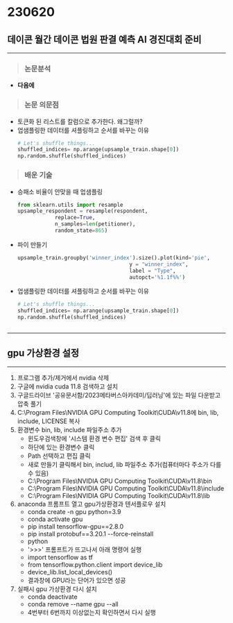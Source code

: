 # 230620
## 데이콘 월간 데이콘 법원 판결 예측 AI 경진대회 준비
---
>### 논문분석
- **다음에**
>### 논문 의문점
- 토큰화 된 리스트를 칼럼으로 추가한다. 왜그럴까?
- 업샘플링한 데이터를 셔플링하고 순서를 바꾸는 이유
    ```python
    # Let's shuffle things... 
    shuffled_indices= np.arange(upsample_train.shape[0])
    np.random.shuffle(shuffled_indices)
    ```
>### 배운 기술
- 승패소 비율이 안맞을 때 업샘플링 
    ```python
    from sklearn.utils import resample
    upsample_respondent = resample(respondent,
                replace=True,
                n_samples=len(petitioner),
                random_state=865)
    ```
- 파이 만들기
    ```python
    upsample_train.groupby('winner_index').size().plot(kind='pie',
                                        y = "winner_index",
                                        label = "Type",
                                        autopct='%1.1f%%')
- 업샘플링한 데이터를 셔플링하고 순서를 바꾸는 이유
    ```python
    # Let's shuffle things... 
    shuffled_indices= np.arange(upsample_train.shape[0])
    np.random.shuffle(shuffled_indices)
    ```
    ```
---
## gpu 가상환경 설정
---
1. 프로그램 추가/제거에서 nvidia 삭제
2. 구글에 nvidia cuda 11.8 검색하고 설치
3. 구글드라이브 '공유문서함/2023메타버스아카데미/딥러닝'에 있는 파일 다운받고 압축 풀기
4. C:\Program Files\NVIDIA GPU Computing Toolkit\CUDA\v11.8에 bin, lib, include, LICENSE 복사
5. 환경변수 bin, lib, include 파일주소 추가
    - 윈도우검색창에 '시스템 환경 변수 편집' 검색 후 클릭
    - 하단에 있는 환경변수 클릭
    - Path 선택하고 편집 클릭
    - 새로 만들기 클릭해서 bin, includ, lib 파일주소 추가(컴퓨터마다 주소가 다를 수 있음)
    - C:\Program Files\NVIDIA GPU Computing Toolkit\CUDA\v11.8\bin
    - C:\Program Files\NVIDIA GPU Computing Toolkit\CUDA\v11.8\include
    - C:\Program Files\NVIDIA GPU Computing Toolkit\CUDA\v11.8\lib
6. anaconda 프롬프트 열고 gpu가상환경과 텐서플로우 설치
    - conda create -n gpu python=3.9
    - conda activate gpu
    - pip install tensorflow-gpu==2.8.0
    - pip install protobuf==3.20.1 --force-reinstall
    - python
    - \'>>>' 프롬프트가 뜨고나서 아래 명령어 실행
    - import tensorflow as tf
    - from tensorflow.python.client import device_lib
    - device_lib.list_local_devices()
    - 결과창에 GPU라는 단어가 있으면 성공
7. 실패시 gpu 가상환경 다시 설치
    - conda deactivate
    - conda remove --name gpu --all
    - 4번부터 6번까지 이상없는지 확인하면서 다시 실행